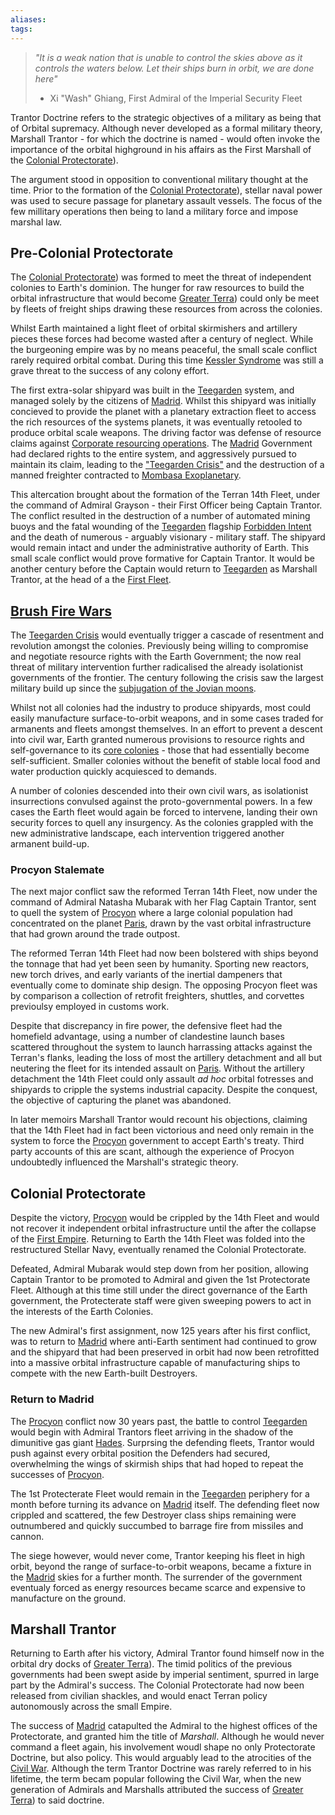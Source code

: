 ```yaml
---
aliases:
tags:
---
```


> *"It is a weak nation that is unable to control the skies above as it controls the waters below. Let their ships burn in orbit, we are done here"*
> - Xi "Wash" Ghiang, First Admiral of the Imperial Security Fleet 

Trantor Doctrine refers to the strategic objectives of a military as being that of Orbital supremacy. Although never developed as a formal military theory, Marshall Trantor - for which the doctrine is named - would often invoke the importance of the orbital highground in his affairs as the First Marshall of the [Colonial Protectorate](../Organisation/Stellarii/colonial-protectorate.md)).  

The argument stood in opposition to conventional military thought at the time. Prior to the formation of the [Colonial Protectorate](../Organisation/Stellarii/colonial-protectorate.md)), stellar naval power was used to secure passage for planetary assault vessels. The focus of the few millitary operations then being to land a military force and impose marshal law.

## Pre-Colonial Protectorate

The [Colonial Protectorate](../Organisation/Stellarii/colonial-protectorate.md)) was formed to meet the threat of independent colonies to Earth's dominion. The hunger for raw resources to build the orbital infrastructure that would become [Greater Terra](../Systems/greater-terra.md)) could only be meet by fleets of freight ships drawing these resources from across the colonies. 

Whilst Earth maintained a light fleet of orbital skirmishers and artillery pieces these forces had become wasted after a century of neglect. While the burgeoning empire was by no means peaceful, the small scale conflict rarely required orbital combat. During this time [Kessler Syndrome](./Glossary/kessler-syndrome.md) was still a grave threat to the success of any colony effort. 

The first extra-solar shipyard was built in the [Teegarden](../Systems/teegarden.md) system, and managed solely by the citizens of [Madrid](../Systems/teegarden.md#Madrid). Whilst this shipyard was initially concieved to provide the planet with a planetary extraction fleet to access the rich resources of the systems planets, it was eventually retooled to produce orbital scale weapons. The driving factor was defense of resource claims against [Corporate resourcing operations](../Organisation/first-empire.md#Corporate%20Freedoms). The [Madrid](../Systems/teegarden.md#Madrid) Government had declared rights to the entire system, and aggressively pursued to maintain its claim, leading to the ["Teegarden Crisis"](../Systems/teegarden.md#Teegarden%20Crisis) and the destruction of a manned freighter contracted to [Mombasa Exoplanetary](../Organisation/Corporations/mombasa-exoplanetary.md).

This altercation brought about the formation of the Terran 14th Fleet, under the command of Admiral Grayson - their First Officer being Captain Trantor. The conflict resulted in the destruction of a number of automated mining buoys and the fatal wounding of the [Teegarden](../Systems/teegarden.md) flagship [Forbidden Intent](../Organisation/noteworthy-vessels.md#Forbidden%20Intent) and the death of numerous - arguably visionary - military staff. The shipyard would remain intact and under the administrative authority of Earth. This small scale conflict would prove formative for Captain Trantor. It would be another century before the Captain would return to [Teegarden](../Systems/teegarden.md) as Marshall Trantor, at the head of a the [First Fleet](../Organisation/Stellarii/colonial-protectorate.md#First%20Fleet).

## [Brush Fire Wars](../Empire%20in%20Snapshots/imperial-brush-fires.md)


The [Teegarden Crisis](../Systems/teegarden.md#Teegarden%20Crisis) would eventually trigger a cascade of resentment and revolution amongst the colonies. Previously being willing to compromise and negotiate resource rights with the Earth Government; the now real threat of military intervention further radicalised the already isolationist governments of the frontier. The century following the crisis saw the largest military build up since the [subjugation of the Jovian moons](../Systems/greater-terra.md#Jovian%20Conflict). 

Whilst not all colonies had the industry to produce shipyards, most could easily manufacture surface-to-orbit weapons, and in some cases traded for armanents and fleets amongst themselves. In an effort to prevent a descent into civil war, Earth granted numerous provisions to resource rights and self-governance to its [core colonies](../Systems/core-worlds.md) - those that had essentially become self-sufficient. Smaller colonies without the benefit of stable local food and water production quickly acquiesced to demands.

A number of colonies descended into their own civil wars, as isolationist insurrections convulsed against the proto-governmental powers. In a few cases the Earth fleet would again be forced to intervene, landing their own security forces to quell any insurgency. As the colonies grappled with the new administrative landscape, each intervention triggered another armanent build-up. 

### Procyon Stalemate

The next major conflict saw the reformed Terran 14th Fleet, now under the command of Admiral Natasha Mubarak with her Flag Captain Trantor, sent to quell the system of [Procyon](../Systems/procyon.md) where a large colonial population had concentrated on the planet [Paris](../Systems/procyon.md#Paris), drawn by the vast orbital infrastructure that had grown around the trade outpost. 

The reformed Terran 14th Fleet had now been bolstered with ships beyond the tonnage that had yet been seen by humanity. Sporting new reactors, new torch drives, and early variants of the inertial dampeners that eventually come to dominate ship design. The opposing Procyon fleet was by comparison a collection of retrofit freighters, shuttles, and corvettes previoulsy employed in customs work.  

Despite that discrepancy in fire power, the defensive fleet had the homefield advantage, using a number of clandestine launch bases scattered throughout the system to launch harrassing attacks against the Terran's flanks, leading the loss of most the artillery detachment and all but neutering the fleet for its intended assault on [Paris](../Systems/procyon.md#Paris). Without the artillery detachment the 14th Fleet could only assault *ad hoc* orbital fotresses and shipyards to cripple the systems industrial capacity. Despite the conquest, the objective of capturing the planet was abandoned. 

In later memoirs Marshall Trantor would recount his objections, claiming that the 14th Fleet had in fact been victorious and need only remain in the system to force the [Procyon](../Systems/procyon.md) government to accept Earth's treaty. Third party accounts of this are scant, although the experience of Procyon undoubtedly influenced the Marshall's strategic theory.

## Colonial Protectorate

Despite the victory, [Procyon](../Systems/procyon.md) would be crippled by the 14th Fleet and would not recover it independent orbital infrastructure until the after the collapse of the [First Empire](../Organisation/first-empire.md). Returning to Earth the 14th Fleet was folded into the restructured Stellar Navy, eventually renamed the Colonial Protectorate. 

Defeated, Admiral Mubarak would step down from her position, allowing Captain Trantor to be promoted to Admiral and given the 1st Protectorate Fleet. Although at this time still under the direct governance of the Earth government, the Protecterate staff were given sweeping powers to act in the interests of the Earth Colonies. 

The new Admiral's first assignment, now 125 years after his first conflict, was to return to [Madrid](../Systems/teegarden.md#Madrid) where anti-Earth sentiment had continued to grow and the shipyard that had been preserved in orbit had now been retrofitted into a massive orbital infrastructure capable of manufacturing ships to compete with the new Earth-built Destroyers.

### Return to Madrid

The [Procyon](../Systems/procyon.md) conflict now 30 years past, the battle to control [Teegarden](../Systems/teegarden.md) would begin with Admiral Trantors fleet arriving in the shadow of the dimunitive gas giant [Hades](../Systems/teegarden.md#Hades). Surprsing the defending fleets, Trantor would push against every orbital position the Defenders had secured, overwhelming the wings of skirmish ships that had hoped to repeat the successes of [Procyon](../Systems/procyon.md).

The 1st Protecterate Fleet would remain in the [Teegarden](../Systems/teegarden.md) periphery for a month before turning its advance on [Madrid](../Systems/teegarden.md#Madrid) itself. The defending fleet now crippled and scattered, the few Destroyer class ships remaining were outnumbered and quickly succumbed to barrage fire from missiles and cannon. 

The siege however, would never come, Trantor keeping his fleet in high orbit, beyond the range of surface-to-orbit weapons, became a fixture in the [Madrid](../Systems/teegarden.md#Madrid) skies for a further month. The surrender of the government eventualy forced as energy resources became scarce and expensive to manufacture on the ground. 

## Marshall Trantor

Returning to Earth after his victory, Admiral Trantor found himself now in the orbital dry docks of [Greater Terra](../Systems/greater-terra.md)). The timid politics of the previous governments had been swept aside by imperial sentiment, spurred in large part by the Admiral's success. The Colonial Protectorate had now been released from civilian shackles, and would enact Terran policy autonomously across the small Empire. 

The success of [Madrid](../Systems/teegarden.md#Madrid) catapulted the Admiral to the highest offices of the Protectorate, and granted him the title of *Marshall*. Although he would never command a fleet again, his involvement woudl shape no only Protectorate Doctrine, but also policy. This would arguably lead to the atrocities of the [Civil War](../Organisation/first-empire.md#Civil%20War). Although the term Trantor Doctrine was rarely referred to in his lifetime, the term becam popular following the Civil War, when the new generation of Admirals and Marshalls attributed the success of [Greater Terra](../Systems/greater-terra.md)) to said doctrine.